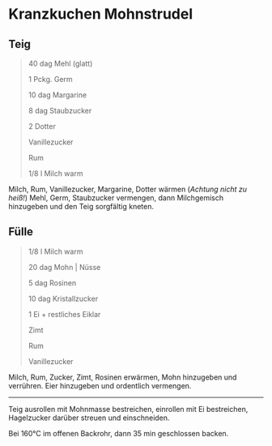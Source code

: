 # Kranzkuchen Mohnstrudel

## Teig

> 40 dag Mehl (glatt)
>
> 1 Pckg. Germ
>
> 10 dag Margarine
>
> 8 dag Staubzucker
>
> 2 Dotter
>
> Vanillezucker
>
> Rum
>
> 1/8 l Milch warm

Milch, Rum, Vanillezucker, Margarine, Dotter wärmen (*Achtung nicht zu heiß!*)
Mehl, Germ, Staubzucker vermengen, dann Milchgemisch hinzugeben und den Teig
sorgfältig kneten.

## Fülle

> 1/8 l Milch warm
>
> 20 dag Mohn | Nüsse
>
> 5 dag Rosinen
>
> 10 dag Kristallzucker
>
> 1 Ei + restliches Eiklar
>
> Zimt
>
> Rum
>
> Vanillezucker

Milch, Rum, Zucker, Zimt, Rosinen erwärmen, Mohn hinzugeben und verrühren. Eier
hinzugeben und ordentlich vermengen.

--------------------------------------------------------------------------------

Teig ausrollen mit Mohnmasse bestreichen, einrollen mit Ei bestreichen,
Hagelzucker darüber streuen und einschneiden.

Bei 160°C im offenen Backrohr, dann 35 min geschlossen backen.
